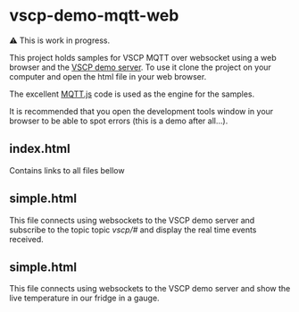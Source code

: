 # vscp-demo-mqtt-web

:warning: This is work in progress.

This project holds samples for VSCP MQTT over websocket using a web browser and the [VSCP demo server](https://github.com/grodansparadis/vscp/wiki/Demo). To use it clone the project on your computer and open the html file in your web browser.

The excellent [MQTT.js](https://github.com/mqttjs/MQTT.js) code is used as the engine for the samples. 

It is recommended that you open the development tools window in your browser to be able to spot errors (this is a demo after all...).

## index.html
Contains links to all files bellow

## simple.html
This file connects using websockets to the VSCP demo server and subscribe to the topic topic _vscp/#_ and display the real time events received. 

## simple.html
This file connects using websockets to the VSCP demo server and show the live temperature in our fridge in a gauge.
